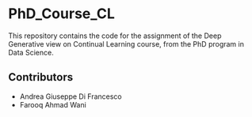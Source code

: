 # PhD_Course_CL
This repository contains the code for the assignment of the Deep Generative view on Continual Learning course, from the PhD program in Data Science.  

## Contributors
* Andrea Giuseppe Di Francesco
* Farooq Ahmad Wani
